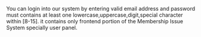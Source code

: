 You can login into our system by entering valid email address and password must contains at least one lowercase,uppercase,digit,special character within [8-15].
it contains only frontend portion of the Membership Issue System specially user panel.
